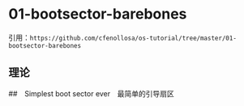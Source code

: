 # 01-bootsector-barebones

引用：`https://github.com/cfenollosa/os-tutorial/tree/master/01-bootsector-barebones`

## 理论

##　Simplest boot sector ever　最简单的引导扇区

